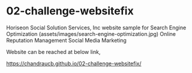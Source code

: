 # 02-challenge-websitefix

Horiseon Social Solution Services, Inc website sample for 
Search Engine Optimization
(assets/images/search-engine-optimization.jpg)
Online Reputation Management
Social Media Marketing 

Website can be reached at below link,

https://chandraucb.github.io/02-challenge-websitefix/
